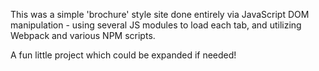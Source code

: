 This was a simple 'brochure' style site done entirely via JavaScript DOM manipulation - using several JS modules to load each tab, and utilizing Webpack and various NPM scripts.

A fun little project which could be expanded if needed!
